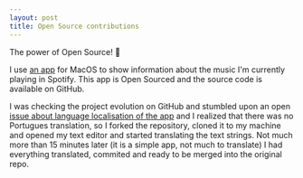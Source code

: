 ```yaml
---
layout: post
title: Open Source contributions
---
```


The power of Open Source! :metal:

I use [an app](https://github.com/kmikiy/SpotMenu) for MacOS to show information about the music I'm currently playing in Spotify. This app is Open Sourced and the source code is available on GitHub.

I was checking the project evolution on GitHub and stumbled upon an open [issue about language localisation of the app](https://github.com/kmikiy/SpotMenu/issues/44) and I realized that there was no Portugues translation, so I forked the repository, cloned it to my machine and opened my text editor and started translating the text strings. Not much more than 15 minutes later (it is a simple app, not much to translate) I had everything translated, commited and ready to be merged into the original repo.
